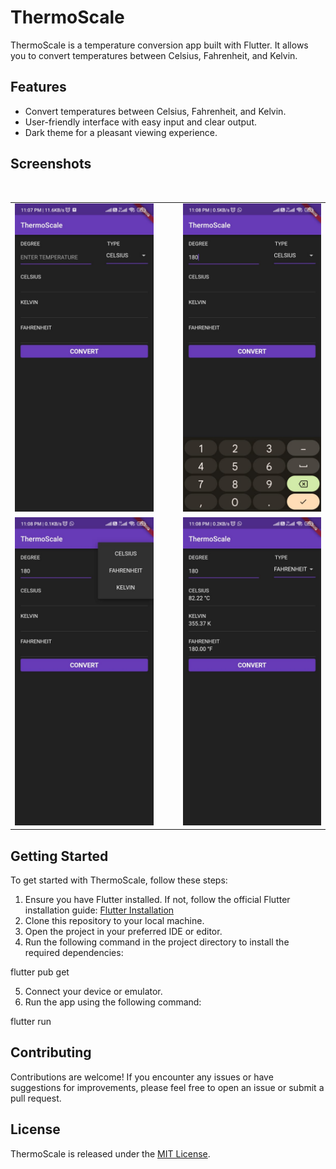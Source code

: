 # ThermoScale

ThermoScale is a temperature conversion app built with Flutter. It allows you to convert temperatures between Celsius, Fahrenheit, and Kelvin.

## Features

- Convert temperatures between Celsius, Fahrenheit, and Kelvin.
- User-friendly interface with easy input and clear output.
- Dark theme for a pleasant viewing experience.

## Screenshots

<table style="width:100%">
  <tr>
    <td align="center">
      <img src="screenshots/1.jpeg" alt="Screenshot 1" width="300"/>
    </td>
    <td align="center" style="padding-left: 40px;">
      <img src="screenshots/2.jpeg" alt="Screenshot 2" width="300"/>
    </td>
  </tr>
  <br>
  <tr>
    <td align="center">
      <img src="screenshots/3.jpeg" alt="Screenshot 1" width="300"/>
    </td>
    <td align="center" style="padding-left: 40px;">
      <img src="screenshots/4.jpeg" alt="Screenshot 2" width="300"/>
    </td>
  </tr>
</table>




## Getting Started

To get started with ThermoScale, follow these steps:

1. Ensure you have Flutter installed. If not, follow the official Flutter installation guide: [Flutter Installation](https://flutter.dev/docs/get-started/install)
2. Clone this repository to your local machine.
3. Open the project in your preferred IDE or editor.
4. Run the following command in the project directory to install the required dependencies:

flutter pub get


5. Connect your device or emulator.
6. Run the app using the following command:

flutter run


## Contributing

Contributions are welcome! If you encounter any issues or have suggestions for improvements, please feel free to open an issue or submit a pull request.

## License

ThermoScale is released under the [MIT License](LICENSE).
